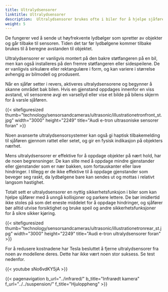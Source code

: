 ```yaml
---
title: Ultralydsensorer
linktitle: Ultralydsensorer
description:  Ultralydsensorer brukes ofte i biler for å hjelpe sjåfører med parkering og unngå kollisjoner. 
weight: 5
---
```

<!-- markdownlint-disable MD033 -->
De fungerer ved å sende ut høyfrekvente lydbølger som spretter av objekter og går tilbake til sensoren. Tiden det tar før lydbølgene kommer tilbake brukes til å beregne avstanden til objektet.

Ultralydsensorer er vanligvis montert på den bakre støtfangeren på en bil, men kan også installeres på den fremre støtfangeren eller sidespeilene. De er vanligvis sirkulære eller rektangulære i form, og kan variere i størrelse avhengig av bilmodell og produsent.

Når en sjåfør setter i revers, aktiveres ultralydsensorene og begynner å skanne området bak bilen. Hvis en gjenstand oppdages innenfor en viss avstand, vil sensorene avgi en varsellyd eller vise et bilde på bilens skjerm for å varsle sjåføren.

{{< sitefiguresized thumb="technology/sensorsandcameras/ultrasonic/illustrationetronfront_st.jpg" width="3000" height="2249" title="Audi e-tron ultrasoniske sensorer foran" >}}

Noen avanserte ultralydsensorsystemer kan også gi haptisk tilbakemelding til sjåføren gjennom rattet eller setet, og gir en fysisk indikasjon på objekters nærhet.

Mens ultralydsensorer er effektive for å oppdage objekter på nært hold, har de noen begrensninger. De kan slite med å oppdage mindre gjenstander eller gjenstander som er nær bakken, som fortauskanter eller lave hindringer. I tillegg er de ikke effektive til å oppdage gjenstander som beveger seg raskt, da lydbølgene bare kan sendes ut og mottas i relativt langsom hastighet.

Totalt sett er ultralydsensorer en nyttig sikkerhetsfunksjon i biler som kan hjelpe sjåfører med å unngå kollisjoner og parkere lettere. De bør imidlertid ikke stoles på som det eneste middelet for å oppdage hindringer, og sjåfører bør alltid utvise forsiktighet og bruke speil og andre sikkerhetsfunksjoner for å sikre sikker kjøring.

{{< sitefiguresized thumb="technology/sensorsandcameras/ultrasonic/illustrationetronrear_st.jpg" width="3000" height="2249" title="Audi e-tron ultralydsensorer foran" >}}

For å redusere kostnadene har Tesla besluttet å fjerne ultralydsensorer fra noen av modellene deres. Dette har ikke vært noen stor suksess. Se test nedenfor.

{{< youtube sNo6vdKY5jA >}}

{{< pagenavigation b_url="../infrared/" b_title="Infrarødt kamera" f_url="../../suspension/" f_title="Hjuloppheng" >}}